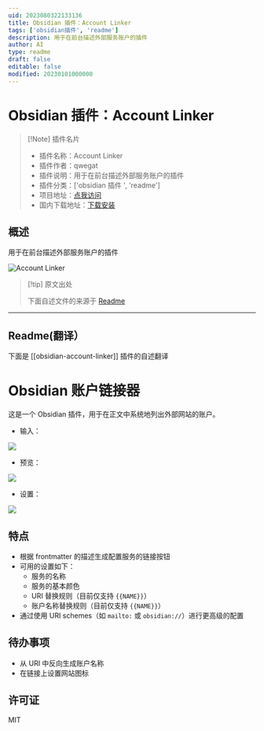 ```yaml
---
uid: 2023080322133136
title: Obsidian 插件：Account Linker
tags: ['obsidian插件', 'readme']
description: 用于在前台描述外部服务账户的插件
author: AI
type: readme
draft: false
editable: false
modified: 20230101000000
---
```


# Obsidian 插件：Account Linker

> [!Note] 插件名片
> - 插件名称：Account Linker
> - 插件作者：qwegat
> - 插件说明：用于在前台描述外部服务账户的插件
> - 插件分类：['obsidian 插件 ', 'readme']
> - 项目地址：[点我访问](https://github.com/qwegat/Obsidian-Account-Linker)
> - 国内下载地址：[下载安装](https://pkmer.cn/products/plugin/pluginMarket/?obsidian-account-linker)

## 概述

用于在前台描述外部服务账户的插件

![Account Linker](https://cdn.pkmer.cn/covers/obsidian-account-linker.png!pkmer)

> [!tip] 原文出处
>
>下面自述文件的来源于 [Readme](https://ghproxy.net/https://raw.githubusercontent.com/qwegat/Obsidian-Account-Linker/master/README.md)
>

---

## Readme(翻译）

下面是 [[obsidian-account-linker]] 插件的自述翻译

# Obsidian 账户链接器

这是一个 Obsidian 插件，用于在正文中系统地列出外部网站的账户。

- 输入：

![](./media/image001.png)

- 预览：

![](./media/image002.png)

- 设置：

![](./media/image003.png)

## 特点

- 根据 frontmatter 的描述生成配置服务的链接按钮
- 可用的设置如下：
  - 服务的名称
  - 服务的基本颜色
  - URI 替换规则（目前仅支持 `{{NAME}}`）
  - 账户名称替换规则（目前仅支持 `{{NAME}}`）
- 通过使用 URI schemes（如 `mailto:` 或 `obsidian://`）进行更高级的配置

## 待办事项

- 从 URI 中反向生成账户名称
- 在链接上设置网站图标

## 许可证

MIT
